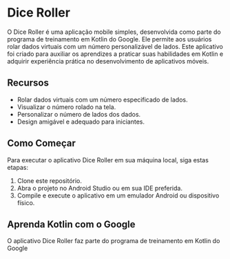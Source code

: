 # Dice Roller

O Dice Roller é uma aplicação mobile simples, desenvolvida como parte do programa de treinamento em Kotlin do Google. Ele permite aos usuários rolar dados virtuais com um número personalizável de lados. Este aplicativo foi criado para auxiliar os aprendizes a praticar suas habilidades em Kotlin e adquirir experiência prática no desenvolvimento de aplicativos móveis.

## Recursos

- Rolar dados virtuais com um número especificado de lados.
- Visualizar o número rolado na tela.
- Personalizar o número de lados dos dados.
- Design amigável e adequado para iniciantes.

## Como Começar

Para executar o aplicativo Dice Roller em sua máquina local, siga estas etapas:

1. Clone este repositório.
2. Abra o projeto no Android Studio ou em sua IDE preferida.
3. Compile e execute o aplicativo em um emulador Android ou dispositivo físico.

## Aprenda Kotlin com o Google

O aplicativo Dice Roller faz parte do programa de treinamento em Kotlin do Google
